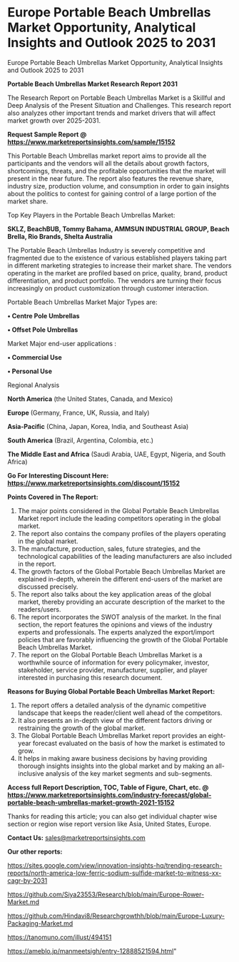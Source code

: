 # Europe Portable Beach Umbrellas Market Opportunity, Analytical Insights and Outlook 2025 to 2031
Europe Portable Beach Umbrellas Market Opportunity, Analytical Insights and Outlook 2025 to 2031

<strong>Portable Beach Umbrellas Market Research Report 2031</strong>

The Research Report on Portable Beach Umbrellas Market is a Skillful and Deep Analysis of the Present Situation and Challenges. This research report also analyzes other important trends and market drivers that will affect market growth over 2025-2031.

<strong>Request Sample Report @ <a href=https://www.marketreportsinsights.com/sample/15152>https://www.marketreportsinsights.com/sample/15152</a></strong>

This Portable Beach Umbrellas market report aims to provide all the participants and the vendors will all the details about growth factors, shortcomings, threats, and the profitable opportunities that the market will present in the near future. The report also features the revenue share, industry size, production volume, and consumption in order to gain insights about the politics to contest for gaining control of a large portion of the market share.

Top Key Players in the Portable Beach Umbrellas Market:

<strong>SKLZ, BeachBUB, Tommy Bahama, AMMSUN INDUSTRIAL GROUP, Beach Brella, Rio Brands, Shelta Australia</strong>

The Portable Beach Umbrellas Industry is severely competitive and fragmented due to the existence of various established players taking part in different marketing strategies to increase their market share. The vendors operating in the market are profiled based on price, quality, brand, product differentiation, and product portfolio. The vendors are turning their focus increasingly on product customization through customer interaction.

Portable Beach Umbrellas Market Major Types are:

<strong>• Centre Pole Umbrellas

• Offset Pole Umbrellas</strong>

Market Major end-user applications :

<strong>• Commercial Use

• Personal Use</strong>

Regional Analysis

</u><strong><b>North America</b></strong> (the United States, Canada, and Mexico)

<strong><b>Europe </b></strong>(Germany, France, UK, Russia, and Italy)

<strong><b>Asia-Pacific</b></strong> (China, Japan, Korea, India, and Southeast Asia)

<strong><b>South America</b></strong> (Brazil, Argentina, Colombia, etc.)

<strong><b>The Middle East and Africa</b></strong> (Saudi Arabia, UAE, Egypt, Nigeria, and South Africa)

<strong>Go For Interesting Discount Here: <a href=https://www.marketreportsinsights.com/discount/15152>https://www.marketreportsinsights.com/discount/15152</a></strong>

<strong>Points Covered in The Report:</strong>
<ol>
  <li>The major points considered in the Global Portable Beach Umbrellas Market report include the leading competitors operating in the global market.</li>
  <li>The report also contains the company profiles of the players operating in the global market.</li>
  <li>The manufacture, production, sales, future strategies, and the technological capabilities of the leading manufacturers are also included in the report.</li>
  <li>The growth factors of the Global Portable Beach Umbrellas Market are explained in-depth, wherein the different end-users of the market are discussed precisely.</li>
  <li>The report also talks about the key application areas of the global market, thereby providing an accurate description of the market to the readers/users.</li>
  <li>The report incorporates the SWOT analysis of the market. In the final section, the report features the opinions and views of the industry experts and professionals. The experts analyzed the export/import policies that are favorably influencing the growth of the Global Portable Beach Umbrellas Market.</li>
  <li>The report on the Global Portable Beach Umbrellas Market is a worthwhile source of information for every policymaker, investor, stakeholder, service provider, manufacturer, supplier, and player interested in purchasing this research document.</li>
</ol>
<strong>Reasons for Buying Global Portable Beach Umbrellas Market Report:</strong>

<ol>
  <li>The report offers a detailed analysis of the dynamic competitive landscape that keeps the reader/client well ahead of the competitors.</li>
  <li>It also presents an in-depth view of the different factors driving or restraining the growth of the global market.</li>
  <li>The Global Portable Beach Umbrellas Market report provides an eight-year forecast evaluated on the basis of how the market is estimated to grow.</li>
  <li>It helps in making aware business decisions by having providing thorough insights insights into the global market and by making an all-inclusive analysis of the key market segments and sub-segments.</li>
</ol>
<strong>Access full Report Description, TOC, Table of Figure, Chart, etc. @ <a href=https://www.marketreportsinsights.com/industry-forecast/global-portable-beach-umbrellas-market-growth-2021-15152>https://www.marketreportsinsights.com/industry-forecast/global-portable-beach-umbrellas-market-growth-2021-15152</a></strong>


Thanks for reading this article; you can also get individual chapter wise section or region wise report version like Asia, United States, Europe.

<strong>Contact Us:</strong>
sales@marketreportsinsights.com

<strong>Our other reports:</strong>

<a href=https://sites.google.com/view/innovation-insights-hq/trending-research-reports/north-america-low-ferric-sodium-sulfide-market-to-witness-xx-cagr-by-2031>https://sites.google.com/view/innovation-insights-hq/trending-research-reports/north-america-low-ferric-sodium-sulfide-market-to-witness-xx-cagr-by-2031</a>

<a href=https://github.com/Siya23553/Research/blob/main/Europe-Rower-Market.md>https://github.com/Siya23553/Research/blob/main/Europe-Rower-Market.md</a>

<a href=https://github.com/Hindavi8/Researchgrowthh/blob/main/Europe-Luxury-Packaging-Market.md>https://github.com/Hindavi8/Researchgrowthh/blob/main/Europe-Luxury-Packaging-Market.md</a>

<a href=https://tanomuno.com/illust/494151>https://tanomuno.com/illust/494151</a>

<a href=https://ameblo.jp/manmeetsigh/entry-12888521594.html>https://ameblo.jp/manmeetsigh/entry-12888521594.html</a>"
